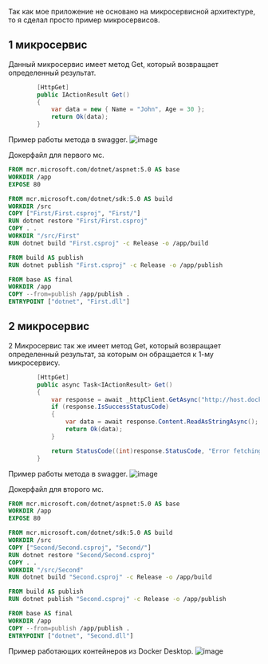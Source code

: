 Так как мое приложение не основано на микросервисной архитектуре, то я сделал просто пример микросервисов.

## 1 микросервис
Данный микросервис имеет метод Get, который возвращает определенный результат.
```c#
        [HttpGet]
        public IActionResult Get()
        {
            var data = new { Name = "John", Age = 30 };
            return Ok(data);
        }
```

Пример работы метода в swagger.
![image](https://github.com/Olezha228/PAPS.LABA_1/assets/87082100/836d74f4-03cf-4480-8c36-2d33a56e3b8b)

Докерфайл для первого мс.
```dockerfile
FROM mcr.microsoft.com/dotnet/aspnet:5.0 AS base
WORKDIR /app
EXPOSE 80

FROM mcr.microsoft.com/dotnet/sdk:5.0 AS build
WORKDIR /src
COPY ["First/First.csproj", "First/"]
RUN dotnet restore "First/First.csproj"
COPY . .
WORKDIR "/src/First"
RUN dotnet build "First.csproj" -c Release -o /app/build

FROM build AS publish
RUN dotnet publish "First.csproj" -c Release -o /app/publish

FROM base AS final
WORKDIR /app
COPY --from=publish /app/publish .
ENTRYPOINT ["dotnet", "First.dll"]
```



## 2 микросервис
2 Микросервис так же имеет метод Get, который возвращает определенный результат, за которым он обращается к 1-му микросервису.
```c#
        [HttpGet]
        public async Task<IActionResult> Get()
        {
            var response = await _httpClient.GetAsync("http://host.docker.internal:32780/Data");
            if (response.IsSuccessStatusCode)
            {
                var data = await response.Content.ReadAsStringAsync();
                return Ok(data);
            }

            return StatusCode((int)response.StatusCode, "Error fetching data from ProjectA");
        }
```

Пример работы метода в swagger.
![image](https://github.com/Olezha228/PAPS.LABA_1/assets/87082100/aaecc2c1-dd8f-417c-95e0-1f7788af9188)


Докерфайл для второго мс.
```dockerfile
FROM mcr.microsoft.com/dotnet/aspnet:5.0 AS base
WORKDIR /app
EXPOSE 80

FROM mcr.microsoft.com/dotnet/sdk:5.0 AS build
WORKDIR /src
COPY ["Second/Second.csproj", "Second/"]
RUN dotnet restore "Second/Second.csproj"
COPY . .
WORKDIR "/src/Second"
RUN dotnet build "Second.csproj" -c Release -o /app/build

FROM build AS publish
RUN dotnet publish "Second.csproj" -c Release -o /app/publish

FROM base AS final
WORKDIR /app
COPY --from=publish /app/publish .
ENTRYPOINT ["dotnet", "Second.dll"]
```



Пример работающих контейнеров из Docker Desktop.
![image](https://github.com/Olezha228/PAPS.LABA_1/assets/87082100/896f406a-d035-49ef-8559-c60b09662e51)
